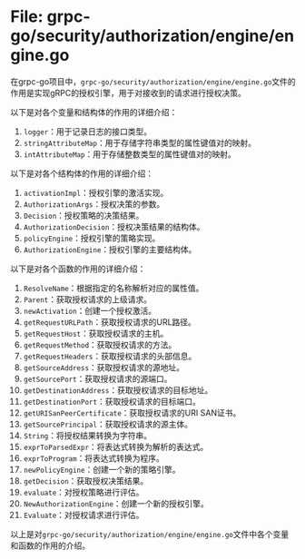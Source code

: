 # File: grpc-go/security/authorization/engine/engine.go

在grpc-go项目中，`grpc-go/security/authorization/engine/engine.go`文件的作用是实现gRPC的授权引擎，用于对接收到的请求进行授权决策。

以下是对各个变量和结构体的作用的详细介绍：

1. `logger`：用于记录日志的接口类型。
2. `stringAttributeMap`：用于存储字符串类型的属性键值对的映射。
3. `intAttributeMap`：用于存储整数类型的属性键值对的映射。

以下是对各个结构体的作用的详细介绍：

1. `activationImpl`：授权引擎的激活实现。
2. `AuthorizationArgs`：授权决策的参数。
3. `Decision`：授权策略的决策结果。
4. `AuthorizationDecision`：授权决策结果的结构体。
5. `policyEngine`：授权引擎的策略实现。
6. `AuthorizationEngine`：授权引擎的主要结构体。

以下是对各个函数的作用的详细介绍：

1. `ResolveName`：根据指定的名称解析对应的属性值。
2. `Parent`：获取授权请求的上级请求。
3. `newActivation`：创建一个授权激活。
4. `getRequestURLPath`：获取授权请求的URL路径。
5. `getRequestHost`：获取授权请求的主机。
6. `getRequestMethod`：获取授权请求的方法。
7. `getRequestHeaders`：获取授权请求的头部信息。
8. `getSourceAddress`：获取授权请求的源地址。
9. `getSourcePort`：获取授权请求的源端口。
10. `getDestinationAddress`：获取授权请求的目标地址。
11. `getDestinationPort`：获取授权请求的目标端口。
12. `getURISanPeerCertificate`：获取授权请求的URI SAN证书。
13. `getSourcePrincipal`：获取授权请求的源主体。
14. `String`：将授权结果转换为字符串。
15. `exprToParsedExpr`：将表达式转换为解析的表达式。
16. `exprToProgram`：将表达式转换为程序。
17. `newPolicyEngine`：创建一个新的策略引擎。
18. `getDecision`：获取授权决策结果。
19. `evaluate`：对授权策略进行评估。
20. `NewAuthorizationEngine`：创建一个新的授权引擎。
21. `Evaluate`：对授权请求进行评估。

以上是对`grpc-go/security/authorization/engine/engine.go`文件中各个变量和函数的作用的介绍。

